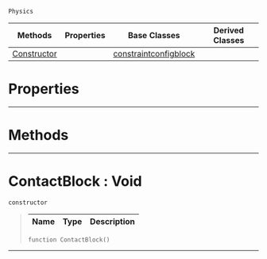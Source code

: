  `Physics`

|Methods|Properties|Base Classes|Derived Classes|
|---|---|---|---|
|[ Constructor](contactblock.md#contactblock-void)| |[constraintconfigblock](constraintconfigblock.md)| |


 #  Properties


---  
 #  Methods


---  
 #  ContactBlock : Void

 `constructor`

> 
> |Name|Type|Description|
> |---|---|---|
> ``` lang=cpp, name=Nada
> function ContactBlock()
> ``` 


---  
 

 
